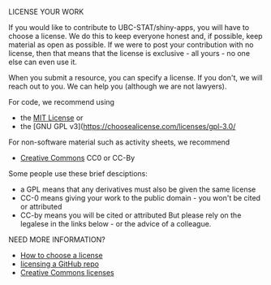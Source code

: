 LICENSE YOUR WORK

If you would like to contribute to UBC-STAT/shiny-apps, you will have to choose a license.  We do this to keep everyone honest and, if possible, keep material as open as possible.  If we were to post your contribution with no license, then that means that the license is exclusive - all yours - no one else can even use it. 

When you submit a resource, you can specify a license. If you don't, we will reach out to you.  We can help you (although we are not lawyers).

For code, we recommend using
-  the [MIT License](https://choosealicense.com/licenses/mit/) 
or
- the [GNU GPL v3](https://choosealicense.com/licenses/gpl-3.0/

For non-software material such as activity sheets, we recommend
-  [Creative Commons](https://creativecommons.org/about/cclicenses/) CC0  or CC-By  

Some people use these brief desciptions:
- a GPL means that any derivatives must also be given the same license
- CC-0 means giving your work to the public domain  - you won't be cited or attributed
- CC-by means you will be cited or attributed
But please rely on the legalese in the links below - or the advice of a colleague.

NEED MORE INFORMATION?
- [How to choose a license](https://choosealicense.com)
- [licensing a GitHub repo](https://docs.github.com/en/repositories/managing-your-repositorys-settings-and-features/customizing-your-repository/licensing-a-repository)
- [Creative Commons licenses](https://creativecommons.org/about/cclicenses/)  


